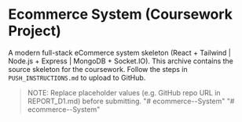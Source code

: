 # Ecommerce System (Coursework Project)
A modern full-stack eCommerce system skeleton (React + Tailwind | Node.js + Express | MongoDB + Socket.IO).
This archive contains the source skeleton for the coursework. Follow the steps in `PUSH_INSTRUCTIONS.md` to upload to GitHub.

> NOTE: Replace placeholder values (e.g. GitHub repo URL in REPORT_D1.md) before submitting.
"# ecommerce--System" 
"# ecommerce--System" 
